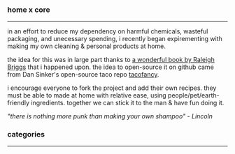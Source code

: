 ### home x core

---

in an effort to reduce my dependency on harmful chemicals, wasteful packaging, and unecessary spending, i recently began expirementing with making my own cleaning & personal products at home. 

the idea for this was in large part thanks to [a wonderful book by Raleigh Briggs](http://microcosmpublishing.com/catalog/books/2333/) that i happened upon. the idea to open-source it on github came from Dan Sinker's open-source taco repo [tacofancy](https://github.com/sinker/tacofancy).

i encourage everyone to fork the project and add their own recipes. they must be able to made at home with relative ease, using people/pet/earth-friendly ingredients. together we can stick it to the man & have fun doing it.

_"there is nothing more punk than making your own shampoo"_
_- Lincoln_

### categories

---
